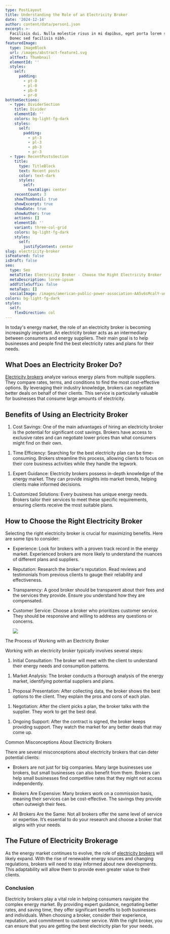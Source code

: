 ```yaml
---
type: PostLayout
title: Understanding the Role of an Electricity Broker
date: '2024-12-14'
author: content/data/person1.json
excerpt: >-
  Facilisis dui. Nulla molestie risus in mi dapibus, eget porta lorem semper.
  Donec sed facilisis nibh.
featuredImage:
  type: ImageBlock
  url: /images/abstract-feature1.svg
  altText: Thumbnail
  elementId: ''
  styles:
    self:
      padding:
        - pt-0
        - pl-0
        - pb-0
        - pr-0
bottomSections:
  - type: DividerSection
    title: Divider
    elementId: ''
    colors: bg-light-fg-dark
    styles:
      self:
        padding:
          - pt-3
          - pl-3
          - pb-3
          - pr-3
  - type: RecentPostsSection
    title:
      type: TitleBlock
      text: Recent posts
      color: text-dark
      styles:
        self:
          textAlign: center
    recentCount: 3
    showThumbnail: true
    showExcerpt: true
    showDate: true
    showAuthor: true
    actions: []
    elementId: ''
    variant: three-col-grid
    colors: bg-light-fg-dark
    styles:
      self:
        justifyContent: center
slug: electricity-broker
isFeatured: false
isDraft: false
seo:
  type: Seo
  metaTitle: Electricity Broker - Choose the Right Electricity Broker
  metaDescription: lorem-ipsum
  addTitleSuffix: false
  metaTags: []
  socialImage: /images/american-public-power-association-AA5v6sMcalY-unsplash.jpg
colors: bg-light-fg-dark
styles:
  self:
    flexDirection: col
---
```

In today's energy market, the role of an electricity broker is becoming increasingly important. An electricity broker acts as an intermediary between consumers and energy suppliers. Their main goal is to help businesses and people find the best electricity rates and plans for their needs.

## What Does an Electricity Broker Do?

[Electricity brokers](https://termina.io/) analyze various energy plans from multiple suppliers. They compare rates, terms, and conditions to find the most cost-effective options. By leveraging their industry knowledge, brokers can negotiate better deals on behalf of their clients. This service is particularly valuable for businesses that consume large amounts of electricity.

## Benefits of Using an Electricity Broker

1.  Cost Savings: One of the main advantages of hiring an electricity broker is the potential for significant cost savings. Brokers have access to exclusive rates and can negotiate lower prices than what consumers might find on their own.

<!---->

1.  Time Efficiency: Searching for the best electricity plan can be time-consuming. Brokers streamline this process, allowing clients to focus on their core business activities while they handle the legwork.

<!---->

1.  Expert Guidance: Electricity brokers possess in-depth knowledge of the energy market. They can provide insights into market trends, helping clients make informed decisions.

<!---->

1.  Customized Solutions: Every business has unique energy needs. Brokers tailor their services to meet these specific requirements, ensuring clients receive the most suitable plans.

## How to Choose the Right Electricity Broker

Selecting the right electricity broker is crucial for maximizing benefits. Here are some tips to consider:

*   Experience: Look for brokers with a proven track record in the energy market. Experienced brokers are more likely to understand the nuances of different plans and suppliers.

<!---->

*   Reputation: Research the broker's reputation. Read reviews and testimonials from previous clients to gauge their reliability and effectiveness.

<!---->

*   Transparency: A good broker should be transparent about their fees and the services they provide. Ensure you understand how they are compensated.

<!---->

*   Customer Service: Choose a broker who prioritizes customer service. They should be responsive and willing to address any questions or concerns.

    ![](https://thunderous-treacle-f156bd.netlify.app/images/pexels-pok-rie-33563-189524.jpg)

The Process of Working with an Electricity Broker

Working with an electricity broker typically involves several steps:

1.  Initial Consultation: The broker will meet with the client to understand their energy needs and consumption patterns.

<!---->

1.  Market Analysis: The broker conducts a thorough analysis of the energy market, identifying potential suppliers and plans.

<!---->

1.  Proposal Presentation: After collecting data, the broker shows the best options to the client. They explain the pros and cons of each plan.

<!---->

1.  Negotiation: After the client picks a plan, the broker talks with the supplier. They work to get the best deal.

<!---->

1.  Ongoing Support: After the contract is signed, the broker keeps providing support. They watch the market for any better deals that may come up.

Common Misconceptions About Electricity Brokers

There are several misconceptions about electricity brokers that can deter potential clients:

*   Brokers are not just for big companies. Many large businesses use brokers, but small businesses can also benefit from them. Brokers can help small businesses find competitive rates that they might not access independently.

<!---->

*   Brokers Are Expensive: Many brokers work on a commission basis, meaning their services can be cost-effective. The savings they provide often outweigh their fees.

<!---->

*   All Brokers Are the Same: Not all brokers offer the same level of service or expertise. It’s essential to do your research and choose a broker that aligns with your needs.

## The Future of Electricity Brokerage

As the energy market continues to evolve, the role of [electricity brokers](https://termina.io/) will likely expand. With the rise of renewable energy sources and changing regulations, brokers will need to stay informed about new developments. This adaptability will allow them to provide even greater value to their clients.

### Conclusion

Electricity brokers play a vital role in helping consumers navigate the complex energy market. By providing expert guidance, negotiating better rates, and saving time, they offer significant benefits to both businesses and individuals. When choosing a broker, consider their experience, reputation, and commitment to customer service. With the right broker, you can ensure that you are getting the best electricity plan for your needs.
